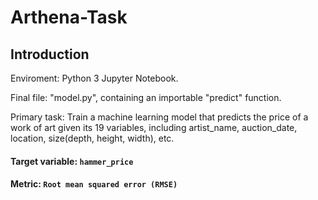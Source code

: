 # Arthena-Task

## Introduction

Enviroment: Python 3 Jupyter Notebook. 

Final file: "model.py", containing an importable "predict" function. 

Primary task: Train a machine learning model that predicts the price of a work of art given its 19 variables, including artist_name, auction_date, location, size(depth, height, width), etc.

#### Target variable: `hammer_price`
#### Metric: `Root mean squared error (RMSE)`
